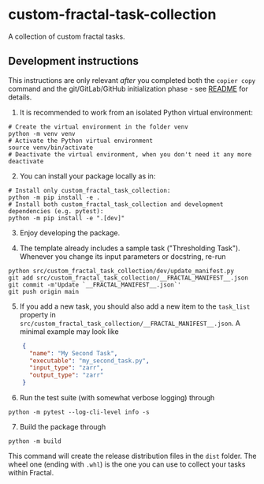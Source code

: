 # custom-fractal-task-collection

A collection of custom fractal tasks.

## Development instructions

This instructions are only relevant *after* you completed both the `copier
copy` command and the git/GitLab/GitHub initialization phase - see
[README](https://github.com/fractal-analytics-platform/fractal-tasks-template#readme)
for details.

1. It is recommended to work from an isolated Python virtual environment:
```console
# Create the virtual environment in the folder venv
python -m venv venv
# Activate the Python virtual environment
source venv/bin/activate
# Deactivate the virtual environment, when you don't need it any more
deactivate
```
2. You can install your package locally as in:
```console
# Install only custom_fractal_task_collection:
python -m pip install -e .
# Install both custom_fractal_task_collection and development dependencies (e.g. pytest):
python -m pip install -e ".[dev]"
```

3. Enjoy developing the package.

4. The template already includes a sample task ("Thresholding Task"). Whenever
you change its input parameters or docstring, re-run
```console
python src/custom_fractal_task_collection/dev/update_manifest.py
git add src/custom_fractal_task_collection/__FRACTAL_MANIFEST__.json
git commit -m'Update `__FRACTAL_MANIFEST__.json`'
git push origin main
```

5. If you add a new task, you should also add a new item to the `task_list`
property in `src/custom_fractal_task_collection/__FRACTAL_MANIFEST__.json`. A minimal example
may look like
```json
    {
      "name": "My Second Task",
      "executable": "my_second_task.py",
      "input_type": "zarr",
      "output_type": "zarr"
    }
```

6. Run the test suite (with somewhat verbose logging) through
```console
python -m pytest --log-cli-level info -s
```
7. Build the package through
```console
python -m build
```
This command will create the release distribution files in the `dist` folder.
The wheel one (ending with `.whl`) is the one you can use to collect your tasks
within Fractal.

